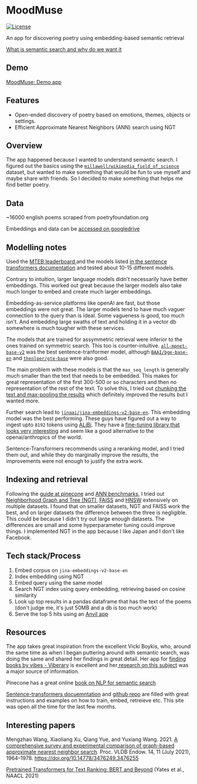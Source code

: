 # MoodMuse

[![License](https://img.shields.io/badge/License-BSD_2--Clause-orange.svg)](https://opensource.org/licenses/BSD-2-Clause)

An app for discovering poetry using embedding-based semantic retrieval


[What is semantic search and why do we want it](https://anandphilip.com/what-is-semantic-search-and-why-do-we-want-it/)
 
## Demo


[MoodMuse: Demo app](https://starry-eyed-geometry.anvil.app/)

## Features

- Open-ended discovery of poetry based on emotions, themes, objects or settings.
- Efficient Approximate Nearest Neighbors (ANN) search using NGT

## Overview

The app happened because I wanted to understand semantic search. I figured out the basics using the [`millawell/wikipedia_field_of_science`](https://huggingface.co/datasets/millawell/wikipedia_field_of_science) dataset, but wanted to make something that would be fun to use myself and maybe share with friends. So I decided to make something that helps me find better poetry.

## Data

~16000 english poems scraped from poetryfoundation.org

Embeddings and data can be [accessed on googledrive](https://drive.google.com/drive/folders/1cJr5qk9DN8tMjlYGnH03f3u3eLRnkTzQ?usp=sharing)

## Modelling notes

Used the [MTEB leaderboard ](https://huggingface.co/spaces/mteb/leaderboard) and the models listed [in the sentence transformers documentation](https://www.sbert.net/docs/pretrained-models/msmarco-v3.html) and tested about 10-15 different models.

Contrary to intuition, larger language models didn't necessarily have better embeddings. This worked out great because the larger models also take much longer to embed and create much larger embeddings. 

Embedding-as-service platforms like openAI are fast, but those embeddings were not great. The larger models tend to have much vaguer connection to the query than is ideal. Some vagueness is good, too much isn't. And embedding large swaths of text and holding it in a vector db somewhere is much tougher with these services.

The models that are trained for assymmetric retrieval were inferior to the ones trained on symmetric search. This too is counter-intuitive. [`all-mpnet-base-v2`](https://huggingface.co/sentence-transformers/all-mpnet-base-v2) was the best sentence-tranformer model, although [`BAAI/bge-base-en`](https://huggingface.co/BAAI/bge-base-en) and [`thenlper/gte-base`](https://huggingface.co/thenlper/gte-base) were also good.

The main problem with these models is that the `max_seq_length` is generally much smaller than the text that needs to be embedded. This makes for great representation of the first 300-500 or so characters and then no representation of the rest of the text. To solve this, I tried out [chunking the text and max-pooling the results](https://github.com/simonw/llm-sentence-transformers/issues/8#issuecomment-1732618592) which definitely improved the results but I wanted more.

Further search lead to [`jinaai/jina-embeddings-v2-base-en`](https://huggingface.co/jinaai/jina-embeddings-v2-base-en). This embedding model was the best performing. These guys have figured out a way to ingest upto `8192` tokens using [ALiBi](https://arxiv.org/abs/2108.12409). They have a [fine-tuning library that looks very interesting](https://github.com/jina-ai/finetuner) and seem like a good alternative to the openai/anthropics of the world. 

Sentence-Transformers recommends using a reranking model, and I tried them out, and while they do marginally improve the results, the improvements were not enough to justify the extra work. 


## Indexing and retrieval

Following the [guide at pinecone](https://www.pinecone.io/learn/series/faiss/) and [ANN benchmarks](https://ann-benchmarks.com/), I tried out [Neighborhood Graph and Tree (NGT)](https://github.com/yahoojapan/NGT), [FAISS](https://github.com/facebookresearch/faiss) and [HNSW](https://github.com/nmslib/hnswlib) extensively on multiple datasets. I found that on smaller datasets, NGT and FAISS work the best, and on larger datasets the difference between the three is negligible. This could be because I didn't try out large enough datasets. The differences are small and some hyperparameter tuning could improve things. I implemented NGT in the app because I like Japan and I don't like Facebook. 

## Tech stack/Process


1. Embed corpus on `jina-embeddings-v2-base-en`
2. Index embedding using NGT
3. Embed query using the same model
4. Search NGT index using query embedding, retrieving based on cosine similarity
5. Look up top results in a pandas dataframe that has the text of the poems (don't judge me, it's just 50MB and a db is too much work)
6. Serve the top 5 hits using an [Anvil app](https://anvil.works/)


## Resources

The app takes great inspiration from the excellent Vicki Boykis, who, around the same time as when I began puttering around with semantic search, was doing the same and shared her findings in great detail. Her app for [finding books by vibes - Viberary](https://viberary.pizza/) is excellent and her[ research on this subject](https://github.com/veekaybee/viberary) was a major source of information. 

Pinecone has a great online [book on NLP for semantic search](https://www.pinecone.io/learn/series/nlp/) 

[Sentence-transformers docuemntation](https://www.sbert.net/) and [github repo](https://github.com/UKPLab/sentence-transformers/tree/master/examples) are filled with great instructions and examples on how to train, embed, retreieve etc. This site was open all the time for the last few months. 

## Interesting papers

Mengzhao Wang, Xiaoliang Xu, Qiang Yue, and Yuxiang Wang. 2021. [A comprehensive survey and experimental comparison of graph-based approximate nearest neighbor search](https://arxiv.org/abs/2101.12631). Proc. VLDB Endow. 14, 11 (July 2021), 1964–1978. https://doi.org/10.14778/3476249.3476255 

[Pretrained Transformers for Text Ranking: BERT and Beyond](https://aclanthology.org/2021.naacl-tutorials.1) (Yates et al., NAACL 2021)


